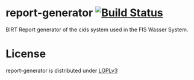 report-generator [![Build Status](http://ci.cismet.de/buildStatus/icon?job=report-generator)](https://ci.cismet.de/job/report-generator/)
================

BIRT Report generator of the cids system used in the FIS Wasser System.

License
=======

report-generator is distributed under [LGPLv3](https://github.com/cismet/report-generator/blob/dev/LICENSE)
